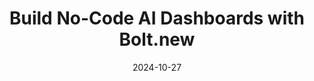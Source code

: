 ---
categories:
- Automation & Workflows
- Development
date: 2024-10-27
description: Learn how to quickly build custom AI dashboards and automate workflows
  using Bolt.new, a no-code platform.  Integrate with Make.com and Claude for enhanced
  functionality.
duration: 16 minutes
layout: course
level: Beginner
sections:
- description: Overview of building AI dashboards without coding, using Bolt.new and
    showcasing a sample dashboard built in CodePen.
  timestamp: 00:00
  title: "\U0001F3A5 Introduction: No-Code AI Dashboards"
- description: Introduction to Bolt.new and CodePen.  Demonstration of various CodePen
    templates for visual elements in dashboards and applications.
  timestamp: 01:00
  title: "\U0001F680 Exploring Bolt.new and CodePen Templates"
- description: Using natural language prompts in Bolt.new to create an AI automation
    dashboard.  Copying CSS and JS code into CodePen.
  timestamp: 03:00
  title: "\U0001F916 Building the AI Automation Dashboard"
- description: Modifying the generated dashboard by changing the bar graph to a line
    graph with additional lines for resource usage and predictions.
  timestamp: 05:00
  title: "\U0001F4C8 Refining the Dashboard: Data Visualization"
- description: Adding a form section to the dashboard, integrating with Make.com via
    webhooks to send and receive data.
  timestamp: 06:00
  title: '⚙️ Integrating with Make.com:  Form and Webhook'
- description: Improving the dashboard's visual appeal with CSS and JavaScript modifications.
    Testing the webhook integration with Make.com
  timestamp: 08:00
  title: "\U0001F310 Enhancing Visual Appeal and Functionality"
- description: Integrating Claude AI to automate LinkedIn post generation.  Connecting
    Claude API key to Make.com.
  timestamp: '11:00'
  title: ✍️ Automating LinkedIn Post Creation with Claude
- description: Final adjustments to the dashboard's appearance and testing the automated
    blog post generation. Discussing Make.com use cases.
  timestamp: '14:00'
  title: "\U0001F680  Final Touches and Make.com Workflow"
tags:
- Bolt.new
- No-Code
- AI Dashboards
- Make.com
- Claude
- Automation
thumbnail: https://i.ytimg.com/vi/vpKbhxL9lnY/sddefault.jpg
title: Build No-Code AI Dashboards with Bolt.new
videoId: vpKbhxL9lnY
---